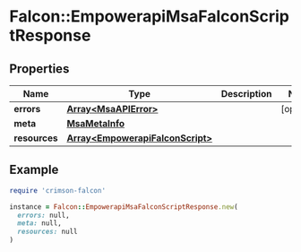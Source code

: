 # Falcon::EmpowerapiMsaFalconScriptResponse

## Properties

| Name | Type | Description | Notes |
| ---- | ---- | ----------- | ----- |
| **errors** | [**Array&lt;MsaAPIError&gt;**](MsaAPIError.md) |  | [optional] |
| **meta** | [**MsaMetaInfo**](MsaMetaInfo.md) |  |  |
| **resources** | [**Array&lt;EmpowerapiFalconScript&gt;**](EmpowerapiFalconScript.md) |  |  |

## Example

```ruby
require 'crimson-falcon'

instance = Falcon::EmpowerapiMsaFalconScriptResponse.new(
  errors: null,
  meta: null,
  resources: null
)
```

